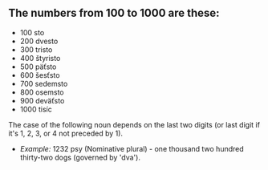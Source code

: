 ## The numbers from 100 to 1000 are these:
* 100 sto
* 200 dvesto
* 300 tristo
* 400 štyristo
* 500 päťsto
* 600 šesťsto
* 700 sedemsto
* 800 osemsto
* 900 deväťsto
* 1000 tisíc

The case of the following noun depends on the last two digits (or last digit if it's 1, 2, 3, or 4 not preceded by 1).

* *Example:* 1232 psy (Nominative plural) - one thousand two hundred thirty-two dogs (governed by 'dva').